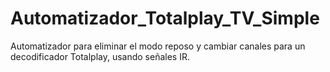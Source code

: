 # Automatizador_Totalplay_TV_Simple
Automatizador para eliminar el modo reposo y cambiar canales para un decodificador Totalplay, usando señales IR.
